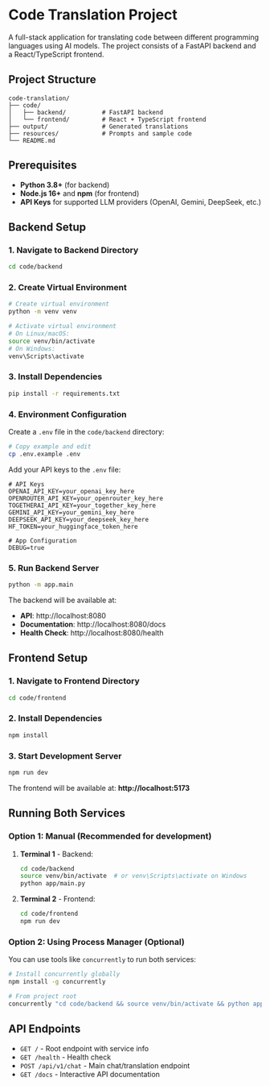 # Code Translation Project

A full-stack application for translating code between different programming languages using AI models. The project consists of a FastAPI backend and a React/TypeScript frontend.

## Project Structure

```
code-translation/
├── code/
│   ├── backend/          # FastAPI backend
│   └── frontend/         # React + TypeScript frontend
├── output/               # Generated translations
├── resources/            # Prompts and sample code
└── README.md
```

## Prerequisites

- **Python 3.8+** (for backend)
- **Node.js 16+** and **npm** (for frontend)
- **API Keys** for supported LLM providers (OpenAI, Gemini, DeepSeek, etc.)

## Backend Setup

### 1. Navigate to Backend Directory
```bash
cd code/backend
```

### 2. Create Virtual Environment
```bash
# Create virtual environment
python -m venv venv

# Activate virtual environment
# On Linux/macOS:
source venv/bin/activate
# On Windows:
venv\Scripts\activate
```

### 3. Install Dependencies
```bash
pip install -r requirements.txt
```

### 4. Environment Configuration
Create a `.env` file in the `code/backend` directory:

```bash
# Copy example and edit
cp .env.example .env
```

Add your API keys to the `.env` file:
```env
# API Keys
OPENAI_API_KEY=your_openai_key_here
OPENROUTER_API_KEY=your_openrouter_key_here
TOGETHERAI_API_KEY=your_together_key_here
GEMINI_API_KEY=your_gemini_key_here
DEEPSEEK_API_KEY=your_deepseek_key_here
HF_TOKEN=your_huggingface_token_here

# App Configuration
DEBUG=true
```

### 5. Run Backend Server
```bash
python -m app.main
```

The backend will be available at:
- **API**: http://localhost:8080
- **Documentation**: http://localhost:8080/docs
- **Health Check**: http://localhost:8080/health

## Frontend Setup

### 1. Navigate to Frontend Directory
```bash
cd code/frontend
```

### 2. Install Dependencies
```bash
npm install
```

### 3. Start Development Server
```bash
npm run dev
```

The frontend will be available at: **http://localhost:5173**

## Running Both Services

### Option 1: Manual (Recommended for development)
1. **Terminal 1** - Backend:
   ```bash
   cd code/backend
   source venv/bin/activate  # or venv\Scripts\activate on Windows
   python app/main.py
   ```

2. **Terminal 2** - Frontend:
   ```bash
   cd code/frontend
   npm run dev
   ```

### Option 2: Using Process Manager (Optional)
You can use tools like `concurrently` to run both services:

```bash
# Install concurrently globally
npm install -g concurrently

# From project root
concurrently "cd code/backend && source venv/bin/activate && python app/main.py" "cd code/frontend && npm run dev"
```

## API Endpoints

- `GET /` - Root endpoint with service info
- `GET /health` - Health check
- `POST /api/v1/chat` - Main chat/translation endpoint
- `GET /docs` - Interactive API documentation
